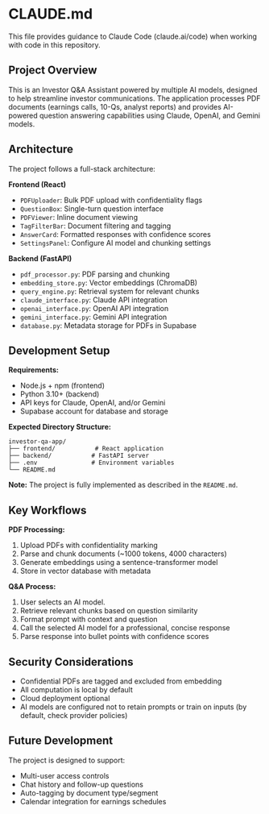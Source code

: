 # CLAUDE.md

This file provides guidance to Claude Code (claude.ai/code) when working with code in this repository.

## Project Overview

This is an Investor Q&A Assistant powered by multiple AI models, designed to help streamline investor communications. The application processes PDF documents (earnings calls, 10-Qs, analyst reports) and provides AI-powered question answering capabilities using Claude, OpenAI, and Gemini models.

## Architecture

The project follows a full-stack architecture:

**Frontend (React)**
- `PDFUploader`: Bulk PDF upload with confidentiality flags
- `QuestionBox`: Single-turn question interface
- `PDFViewer`: Inline document viewing
- `TagFilterBar`: Document filtering and tagging
- `AnswerCard`: Formatted responses with confidence scores
- `SettingsPanel`: Configure AI model and chunking settings

**Backend (FastAPI)**
- `pdf_processor.py`: PDF parsing and chunking
- `embedding_store.py`: Vector embeddings (ChromaDB)
- `query_engine.py`: Retrieval system for relevant chunks
- `claude_interface.py`: Claude API integration
- `openai_interface.py`: OpenAI API integration
- `gemini_interface.py`: Gemini API integration
- `database.py`: Metadata storage for PDFs in Supabase

## Development Setup

**Requirements:**
- Node.js + npm (frontend)
- Python 3.10+ (backend)
- API keys for Claude, OpenAI, and/or Gemini
- Supabase account for database and storage

**Expected Directory Structure:**
```
investor-qa-app/
├── frontend/           # React application
├── backend/           # FastAPI server
├── .env               # Environment variables
└── README.md
```

**Note:** The project is fully implemented as described in the `README.md`.

## Key Workflows

**PDF Processing:**
1. Upload PDFs with confidentiality marking
2. Parse and chunk documents (~1000 tokens, 4000 characters)
3. Generate embeddings using a sentence-transformer model
4. Store in vector database with metadata

**Q&A Process:**
1. User selects an AI model.
2. Retrieve relevant chunks based on question similarity
3. Format prompt with context and question
4. Call the selected AI model for a professional, concise response
5. Parse response into bullet points with confidence scores

## Security Considerations

- Confidential PDFs are tagged and excluded from embedding
- All computation is local by default
- Cloud deployment optional
- AI models are configured not to retain prompts or train on inputs (by default, check provider policies)

## Future Development

The project is designed to support:
- Multi-user access controls
- Chat history and follow-up questions
- Auto-tagging by document type/segment
- Calendar integration for earnings schedules